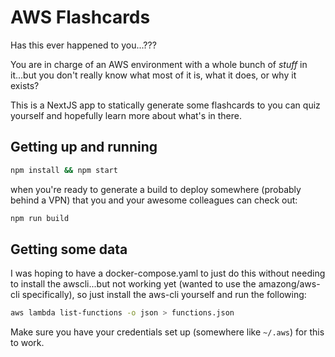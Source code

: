 # AWS Flashcards

Has this ever happened to you...???

You are in charge of an AWS environment with a whole bunch of _stuff_ in it...but you don't really know what most of it is, what it does, or why it exists?

This is a NextJS app to statically generate some flashcards to you can quiz yourself and hopefully learn more about what's in there.

## Getting up and running

```bash
npm install && npm start
```

when you're ready to generate a build to deploy somewhere (probably behind a VPN) that you and your awesome colleagues can check out:
```bash
npm run build
```

## Getting some data

I was hoping to have a docker-compose.yaml to just do this without needing to install the awscli...but not working yet (wanted to use the amazong/aws-cli specifically), so just install the aws-cli yourself and run the following:

```bash
aws lambda list-functions -o json > functions.json
```

Make sure you have your credentials set up (somewhere like `~/.aws`) for this to work.

